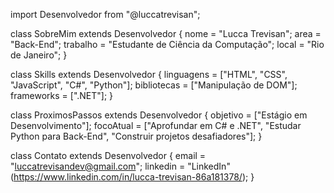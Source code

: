 import Desenvolvedor from "@luccatrevisan";

class SobreMim extends Desenvolvedor {
  nome = "Lucca Trevisan";
  area = "Back-End";
  trabalho = "Estudante de Ciência da Computação";
  local = "Rio de Janeiro";
}

class Skills extends Desenvolvedor {
  linguagens = ["HTML", "CSS", "JavaScript", "C#", "Python"];
  bibliotecas = ["Manipulação de DOM"];
  frameworks = [".NET"];
}

class ProximosPassos extends Desenvolvedor {
  objetivo = ["Estágio em Desenvolvimento"];
  focoAtual = ["Aprofundar em C# e .NET", "Estudar Python para Back-End", "Construir projetos desafiadores"];
}

class Contato extends Desenvolvedor {
  email = "luccatrevisandev@gmail.com";
  linkedin = "LinkedIn"(https://www.linkedin.com/in/lucca-trevisan-86a181378/);
}
